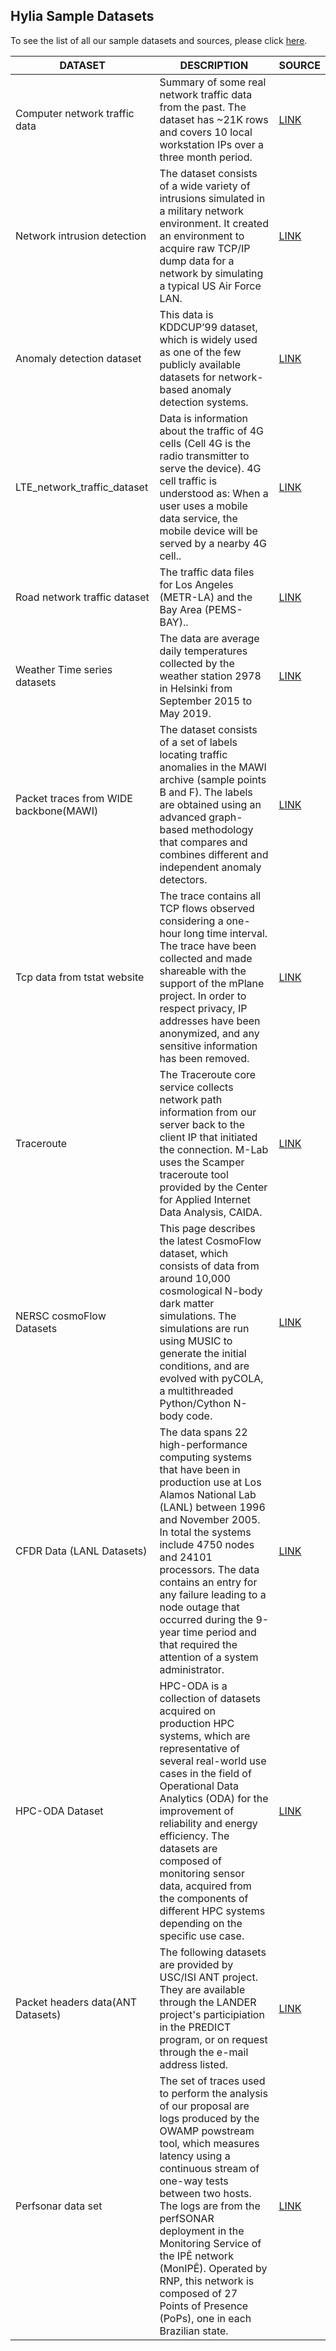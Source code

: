 
## Hylia Sample Datasets

To see the list of all our sample datasets and sources, please click [here](https://docs.google.com/document/d/1iB1rVYDrd5Ko58MWUV0XQgd0zR595nmfhG51M6qSMyM/edit?usp=sharing).



DATASET| DESCRIPTION | SOURCE
--- | --- | ---
Computer network traffic data | Summary of some real network traffic data from the past. The dataset has ~21K rows and covers 10 local workstation IPs over a three month period.  | [LINK](https://www.kaggle.com/crawford/computer-network-traffic)
Network intrusion detection| The dataset consists of a wide variety of intrusions simulated in a military network environment. It created an environment to acquire raw TCP/IP dump data for a network by simulating a typical US Air Force LAN.  | [LINK](https://www.kaggle.com/sampadab17/network-intrusion-detection)
Anomaly detection dataset| This data is KDDCUP’99 dataset, which is widely used as one of the few publicly available datasets for network-based anomaly detection systems.  | [LINK](https://www.kaggle.com/anushonkar/network-anamoly-detection)
LTE_network_traffic_dataset | Data is information about the traffic of 4G cells (Cell 4G is the radio transmitter to serve the device). 4G cell traffic is understood as: When a user uses a mobile data service, the mobile device will be served by a nearby 4G cell..  | [LINK](https://www.kaggle.com/naebolo/predict-traffic-of-lte-network?select=train.csv)
Road network traffic dataset | The traffic data files for Los Angeles (METR-LA) and the Bay Area (PEMS-BAY)..  | [LINK](https://github.com/chnsh/DCRNN_PyTorch/tree/pytorch_scratch/data/sensor_graph)
Weather Time series datasets |The data are average daily temperatures collected by the weather station 2978 in Helsinki from September 2015 to May 2019.|[LINK](https://rp5.ru/Weather_in_Finland)
Packet traces from WIDE backbone(MAWI) |The dataset consists of a set of labels locating traffic anomalies in the MAWI archive (sample points B and F). The labels are obtained using an advanced graph-based methodology that compares and combines different and independent anomaly detectors.|[LINK](http://mawi.wide.ad.jp/mawi/)
Tcp data from tstat website |The trace contains all TCP flows observed considering a one-hour long time interval. The trace have been collected and made shareable with the support of the mPlane project. In order to respect privacy, IP addresses have been anonymized, and any sensitive information has been removed.| [LINK](http://tstat.tlc.polito.it/traces-tcpcomplete.shtml) 
Traceroute  |The  Traceroute core service collects network path information from our server back to the client IP that initiated the connection. M-Lab uses the Scamper traceroute tool provided by the Center for Applied Internet Data Analysis, CAIDA.|[LINK](https://www.measurementlab.net/tests/traceroute/#traceroute-data-in-raw-format)
NERSC cosmoFlow Datasets |This page describes the latest CosmoFlow dataset, which consists of data from around 10,000 cosmological N-body dark matter simulations. The simulations are run using MUSIC to generate the initial conditions, and are evolved with pyCOLA, a multithreaded Python/Cython N-body code.|[LINK](https://portal.nersc.gov/project/m3363/)
CFDR Data (LANL Datasets) |The data spans 22 high-performance computing systems that have been in production use at Los Alamos National Lab (LANL) between 1996 and November 2005. In total the systems include 4750 nodes and 24101 processors. The data contains an entry for any failure leading to a node outage that occurred during the 9-year time period and that required the attention of a system administrator. |[LINK](https://www.usenix.org/cfdr-data)
HPC-ODA Dataset |HPC-ODA is a collection of datasets acquired on production HPC systems, which are representative of several real-world use cases in the field of Operational Data Analytics (ODA) for the improvement of reliability and energy efficiency. The datasets are composed of monitoring sensor data, acquired from the components of different HPC systems depending on the specific use case. |[LINK](https://zenodo.org/record/3701440#.YL_xXW6p6Al)
Packet headers data(ANT Datasets) |The following datasets are provided by USC/ISI ANT project. They are available through the LANDER project's participiation in the PREDICT program, or on request through the e-mail address listed.|[LINK](https://ant.isi.edu/datasets/all.html)
Perfsonar data set |The set of traces used to perform the analysis of our proposal are logs produced by the OWAMP powstream tool, which measures latency using a continuous stream of one-way tests between two hosts. The logs are from the perfSONAR deployment in the Monitoring Service of the IPÊ network (MonIPÊ). Operated by RNP, this network is composed of 27 Points of Presence (PoPs), one in each Brazilian state.|[LINK](https://dataverse.harvard.edu/dataset.xhtml?persistentId=doi:10.7910/DVN/MSZVYS)




